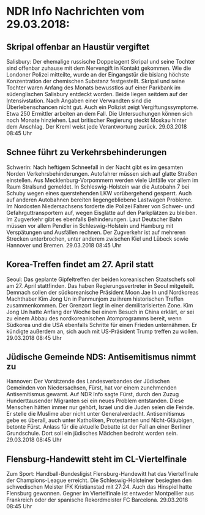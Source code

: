 # NDR Info Nachrichten vom 29.03.2018:


## Skripal offenbar an Haustür vergiftet
Salisbury: Der ehemalige russische Doppelagent Skripal und seine Tochter sind offenbar zuhause mit dem Nervengift in Kontakt gekommen. Wie die Londoner Polizei mitteilte, wurde an der Eingangstür die bislang höchste Konzentration der chemischen Substanz festgestellt. Skripal und seine Tochter waren Anfang des Monats bewusstlos auf einer Parkbank im südenglischen Salisbury entdeckt worden. Beide liegen seitdem auf der Intensivstation. Nach Angaben einer Verwandten sind die Überlebenschancen nicht gut. Auch ein Polizist zeigt Vergiftungssymptome. Etwa 250 Ermittler arbeiten an dem Fall. Die Untersuchungen können sich noch Monate hinziehen. Laut britischer Regierung steckt Moskau hinter dem Anschlag. Der Kreml weist jede Verantwortung zurück. 29.03.2018 08:45 Uhr 

## Schnee führt zu Verkehrsbehinderungen
Schwerin: Nach heftigem Schneefall in der Nacht gibt es im gesamten Norden Verkehrsbehinderungen. Autofahrer müssen sich auf glatte Straßen einstellen. Aus Mecklenburg-Vorpommern werden viele Unfälle vor allem im Raum Stralsund gemeldet. In Schleswig-Holstein war die Autobahn 7 bei Schuby wegen eines querstehenden LKW vorübergehend gesperrt. Auch auf anderen Autobahnen bereiten liegengebliebene Lastwagen Probleme. Im Nordosten Niedersachsens forderte die Polizei Fahrer von Schwer- und Gefahrguttransportern auf, wegen Eisglätte auf den Parkplätzen zu bleiben. Im Zugverkehr gibt es ebenfalls Behinderungen. Laut Deutscher Bahn müssen vor allem Pendler in Schleswig-Holstein und Hamburg mit Verspätungen und Ausfällen rechnen. Der Zugverkehr ist auf mehreren Strecken unterbrochen, unter anderem zwischen Kiel und Lübeck sowie Hannover und Bremen. 29.03.2018 08:45 Uhr 

## Korea-Treffen findet am 27. April statt
Seoul: Das geplante Gipfeltreffen der beiden koreanischen Staatschefs soll am 27. April stattfinden. Das haben Regierungsvertreter in Seoul mitgeteilt. Demnach sollen der südkoreanische Präsident Moon Jae In und Nordkoreas Machthaber Kim Jong Un in Panmunjom zu ihrem historischen Treffen zusammenkommen. Der Grenzort liegt in einer demilitarisierten Zone. Kim Jong Un hatte Anfang der Woche bei einem Besuch in China erklärt, er sei zu einem Abbau des nordkoreanischen Atomprogramms bereit, wenn Südkorea und die USA ebenfalls Schritte für einen Frieden unternähmen. Er kündigte außerdem an, sich auch mit US-Präsident Trump treffen zu wollen. 29.03.2018 08:45 Uhr 

## Jüdische Gemeinde NDS: Antisemitismus nimmt zu
Hannover: Der Vorsitzende des Landesverbandes der Jüdischen Gemeinden von Niedersachsen, Fürst, hat vor einem zunehmenden Antisemitismus gewarnt. Auf NDR Info sagte Fürst, durch den Zuzug Hunderttausender Migranten sei ein neues Problem entstanden. Diese Menschen hätten immer nur gehört, Israel und die Juden seien die Feinde. Er stelle die Muslime aber nicht unter Generalverdacht. Antisemitismus gebe es überall, auch unter Katholiken, Protestanten und Nicht-Gläubigen, betonte Fürst. Anlass für die aktuelle Debatte ist der Fall an einer Berliner Grundschule. Dort soll ein jüdisches Mädchen bedroht worden sein. 29.03.2018 08:45 Uhr 

## Flensburg-Handewitt steht im CL-Viertelfinale
Zum Sport: Handball-Bundesligist Flensburg-Handewitt hat das Viertelfinale der Champions-League erreicht. Die Schleswig-Holsteiner besiegten den schwedischen Meister IFK Kristianstad mit 27:24. Auch das Hinspiel hatte Flensburg gewonnen. Gegner im Viertelfinale ist entweder Montpellier aus Frankreich oder der spanische Rekordmeister FC Barcelona. 29.03.2018 08:45 Uhr 
